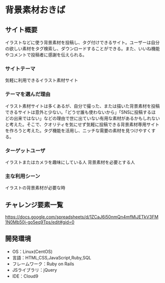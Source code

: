 # 背景素材おきば



## サイト概要

イラストなどに使う背景素材を投稿し、タグ付けできるサイト。ユーザーは自分の欲しい素材をタグ検索し、ダウンロードすることができる。また、いいね機能やコメントで投稿者に感謝を伝えられる。

### サイトテーマ

気軽に利用できるイラスト素材サイト

### テーマを選んだ理由

イラスト素材サイトは多くあるが、自分で撮った、または描いた背景素材を投稿できるサイトは意外と少ない。「どうせ誰も使わないから」「SNSに投稿するほどの出来ではない」などの理由で世に出ていない有用な素材があるかもしれないと考えた。そこで、クオリティを気にせず気軽に投稿できる背景素材専用サイトを作ろうと考えた。タグ機能を活用し、ニッチな需要の素材を見つけやすくする。

### ターゲットユーザ

イラストまたはカメラを趣味にしている人
背景素材を必要とする人

### 主な利用シーン

イラストの背景素材が必要な時


## チャレンジ要素一覧

https://docs.google.com/spreadsheets/d/1ZCaJ6i50nmQn4mfMiJETkV3FM1N0Mb50j-go5eq9Tps/edit#gid=0

## 開発環境
- OS：Linux(CentOS)
- 言語：HTML,CSS,JavaScript,Ruby,SQL
- フレームワーク：Ruby on Rails
- JSライブラリ：jQuery
- IDE：Cloud9

